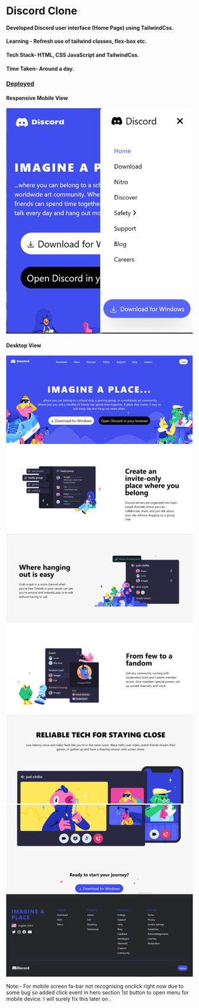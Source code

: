 # Discord Clone  

#### Developed Discord user interface (Home Page) using TailwindCss.
#### Learning - Refresh use of tailwind classes, flex-box etc.
#### Tech Stack- HTML, CSS JavaScript and TailwindCss.
#### Time Taken- Around a day.

### [Deployed](https://discord-home-ui.vercel.app/)

#### Responsive Mobile View 
![Mobile View](https://github.com/krishna5867/Discord-Home-Ui/blob/main/screenshots/mobileview.png)


#### Desktop View
![Mobile View](https://github.com/krishna5867/Discord-Home-Ui/blob/main/screenshots/HomePage_screenshot.png)
![Mobile View](https://github.com/krishna5867/Discord-Home-Ui/blob/main/screenshots/section2.png)
![Mobile View](https://github.com/krishna5867/Discord-Home-Ui/blob/main/screenshots/section3.png)
![Mobile View](https://github.com/krishna5867/Discord-Home-Ui/blob/main/screenshots/section4.png)
![Mobile View](https://github.com/krishna5867/Discord-Home-Ui/blob/main/screenshots/section5.png)
![Mobile View](https://github.com/krishna5867/Discord-Home-Ui/blob/main/screenshots/section6.png)
![Mobile View](https://github.com/krishna5867/Discord-Home-Ui/blob/main/screenshots/footer.png)




Note:- For mobile screen fa-bar not recognising onclick right now due to some bug so added click event in hero section 1st button to open menu for mobile device.
I will surely fix this later on . 
